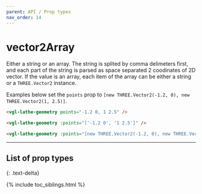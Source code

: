 ```yaml
---
parent: API / Prop types
nav_order: 14
---
```


# vector2Array
Either a string or an array. The string is splited by comma delimeters first, and
each part of the string is parsed as space separated 2 coodinates of 2D vector. If
the value is an array, each item of the array can be either a string or a `THREE.Vector2`
instance.

Examples below set the `points` prop to
`[new THREE.Vector2(-1.2, 0), new THREE.Vector2(1, 2.5)]`.

```html
<vgl-lathe-geometry points="-1.2 0, 1 2.5" />
```

```html
<vgl-lathe-geometry :points="['-1.2 0', '1 2.5']" />
```

```html
<vgl-lathe-geometry :points="[new THREE.Vector2(-1.2, 0), new THREE.Vector2(1, 2.5)]" />
```

---

## List of prop types
{: .text-delta}

{% include toc_siblings.html %}

